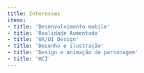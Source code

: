 ```yaml
---
title: Interesses
items:
- title: 'Desenvolvimento mobile'
- title: 'Realidade Aumentada'
- title: 'UX/UI Design'
- title: 'Desenho e ilustração'
- title: 'Design e animação de personagem'
- title: 'HCI'
---
```

